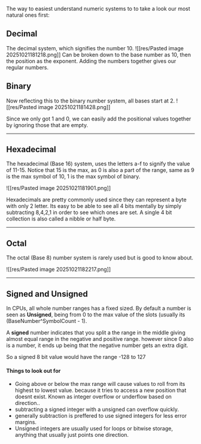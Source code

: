 
The way to easiest understand numeric systems to to take a look our most natural ones first:
## Decimal
The decimal system, which signifies the number 10.
![[res/Pasted image 20251021181218.png]]
Can be broken down to the base number as 10, then the position as the exponent.
Adding the numbers together gives our regular numbers.
## Binary
Now reflecting this to the binary number system, all bases start at 2.
![[res/Pasted image 20251021181428.png]]

Since we only got 1 and 0, we can easily add the positional values together by ignoring those that are empty.

---

## Hexadecimal

The hexadecimal (Base 16) system, uses the letters a-f to signify the value of 11-15.
Notice that 15 is the max, as 0 is also a part of the range, same as 9 is the max symbol of 10, 1 is the max symbol of binary.

![[res/Pasted image 20251021181901.png]]

Hexadecimals are pretty commonly used since they can represent a byte with only 2 letter. Its easy to be able to see all 4 bits mentally by simply subtracting 8,4,2,1 in order to see which ones are set. A single 4 bit collection is also called a nibble or half byte.

---
## Octal

The octal (Base 8) number system is rarely used but is good to know about.

![[res/Pasted image 20251021182217.png]]

---

## Signed and Unsigned

In CPUs, all whole number ranges has a fixed sized. By default a number is seen as **Unsigned**, 
being from 0 to the max value of the slots (usually its (BaseNumber^SymbolCount - 1).

A **signed** number indicates that you split a the range in the middle giving almost equal range in the negative and positive range. however since 0 also is a number, it ends up being that the negative number gets an extra digit.

So a signed 8 bit value would have the range -128 to 127

#### Things to look out for
 - Going above or below the max range will cause values to roll from its highest to lowest value. because it tries to access a new position that doesnt exist. Known as integer overflow or underflow based on direction..
- subtracting a signed integer with a unsigned can overflow quickly.
- generally subtraction is preffered to use signed integers for less error margins.
- Unsigned integers are usually used for loops or bitwise storage, anything that usually just points one direction.
